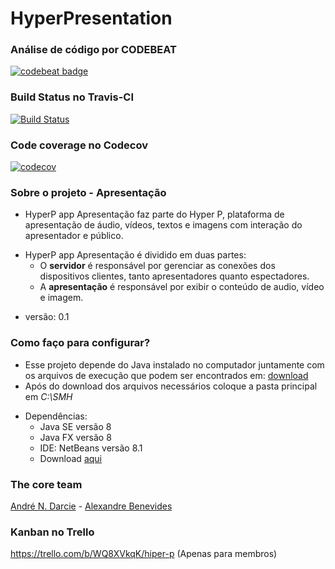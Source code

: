# HyperPresentation #

### Análise de código por CODEBEAT ###
[![codebeat badge](https://codebeat.co/badges/da565988-c975-4d58-bd81-4d65836ec71a)](https://codebeat.co/projects/github-com-andrendarcie-hyperp-app-apresentacao)

### Build Status no Travis-CI ###
[![Build Status](https://travis-ci.org/AndreNDarcie/hyperp-app-apresentacao.svg?branch=master)](https://travis-ci.org/AndreNDarcie/hyperp-app-apresentacao)

### Code coverage no Codecov ###
[![codecov](https://codecov.io/gh/AndreNDarcie/hyperp-app-apresentacao/branch/master/graph/badge.svg)](https://codecov.io/gh/AndreNDarcie/hyperp-app-apresentacao)

### Sobre o projeto - Apresentação ###

* HyperP app Apresentação faz parte do Hyper P, plataforma de apresentação de áudio, vídeos, textos e imagens com
  interação do apresentador e público.
+ HyperP app Apresentação é dividido em duas partes:
    * O **servidor** é responsável por gerenciar as conexões dos dispositivos clientes, tanto apresentadores quanto espectadores.
    * A **apresentação** é responsável por exibir o conteúdo  de audio, vídeo e imagem.
- versão: 0.1

### Como faço para configurar? ###

* Esse projeto depende do Java instalado no computador juntamente com os arquivos
de execução que podem ser encontrados em: [download](https://drive.google.com/drive/folders/0B3oPhzMLgVFZbVg3eUpyNnh5VnM?usp=sharing)
* Após do download dos arquivos necessários coloque a pasta principal em *C:\SMH*
+ Dependências:
    * Java SE versão 8
    * Java FX versão 8
    * IDE: NetBeans versão 8.1 
    * Download [aqui](https://netbeans.org/downloads/)

### The core team ###
[André N. Darcie](https://github.com/AndreNDarcie) - [Alexandre Benevides](https://github.com/alexandrebenevides)

### Kanban no Trello ###
https://trello.com/b/WQ8XVkqK/hiper-p (Apenas para membros)

